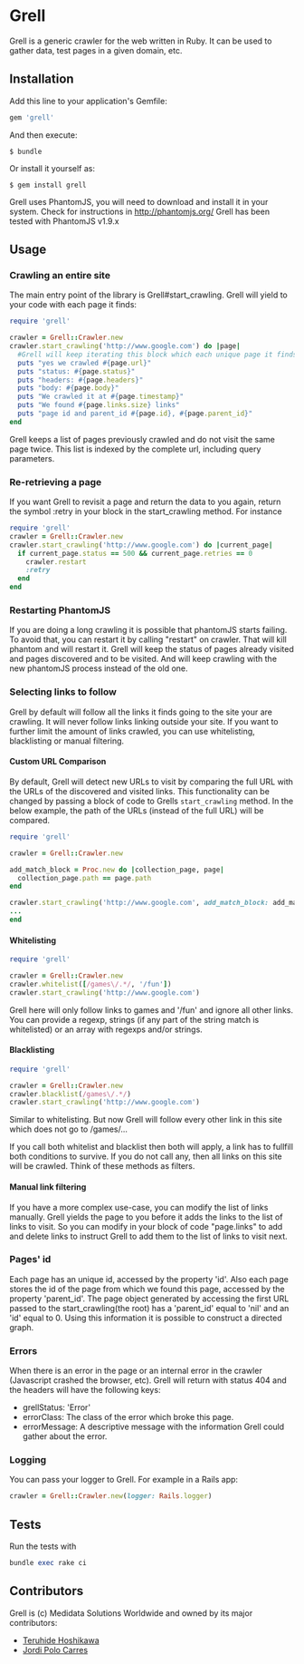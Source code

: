 # Grell

Grell is a generic crawler for the web written in Ruby.
It can be used to gather data, test pages in a given domain, etc.

## Installation

Add this line to your application's Gemfile:

```ruby
gem 'grell'
```

And then execute:

    $ bundle

Or install it yourself as:

    $ gem install grell

Grell uses PhantomJS, you will need to download and install it in your
system. Check for instructions in http://phantomjs.org/
Grell has been tested with PhantomJS v1.9.x

## Usage


### Crawling an entire site

The main entry point of the library is Grell#start_crawling.
Grell will yield to your code with each page it finds:

```ruby
require 'grell'

crawler = Grell::Crawler.new
crawler.start_crawling('http://www.google.com') do |page|
  #Grell will keep iterating this block which each unique page it finds
  puts "yes we crawled #{page.url}"
  puts "status: #{page.status}"
  puts "headers: #{page.headers}"
  puts "body: #{page.body}"
  puts "We crawled it at #{page.timestamp}"
  puts "We found #{page.links.size} links"
  puts "page id and parent_id #{page.id}, #{page.parent_id}"
end

```

Grell keeps a list of pages previously crawled and do not visit the same page twice.
This list is indexed by the complete url, including query parameters.

### Re-retrieving a page
If you want Grell to revisit a page and return the data to you again,
return the symbol :retry in your block in the start_crawling method.
For instance
```ruby
require 'grell'
crawler = Grell::Crawler.new
crawler.start_crawling('http://www.google.com') do |current_page|
  if current_page.status == 500 && current_page.retries == 0
    crawler.restart
    :retry
  end
end
```

### Restarting PhantomJS
If you are doing a long crawling it is possible that phantomJS starts failing.
To avoid that, you can restart it by calling "restart" on crawler.
That will kill phantom and will restart it. Grell will keep the status of
pages already visited and pages discovered and to be visited. And will keep crawling
with the new phantomJS process instead of the old one.

### Selecting links to follow

Grell by default will follow all the links it finds going to the site
your are crawling. It will never follow links linking outside your site.
If you want to further limit the amount of links crawled, you can use
whitelisting, blacklisting or manual filtering.

#### Custom URL Comparison
By default, Grell will detect new URLs to visit by comparing the full URL
with the URLs of the discovered and visited links. This functionality can
be changed by passing a block of code to Grells `start_crawling` method.
In the below example, the path of the URLs (instead of the full URL) will
be compared.

```ruby
require 'grell'

crawler = Grell::Crawler.new

add_match_block = Proc.new do |collection_page, page|
  collection_page.path == page.path
end

crawler.start_crawling('http://www.google.com', add_match_block: add_match_block) do |current_page|
...
end
```

#### Whitelisting

```ruby
require 'grell'

crawler = Grell::Crawler.new
crawler.whitelist([/games\/.*/, '/fun'])
crawler.start_crawling('http://www.google.com')
```

Grell here will only follow links to games and '/fun' and ignore all
other links. You can provide a regexp, strings (if any part of the
string match is whitelisted) or an array with regexps and/or strings.

#### Blacklisting

```ruby
require 'grell'

crawler = Grell::Crawler.new
crawler.blacklist(/games\/.*/)
crawler.start_crawling('http://www.google.com')
```

Similar to whitelisting. But now Grell will follow every other link in
this site which does not go to /games/...

If you call both whitelist and blacklist then both will apply, a link
has to fullfill both conditions to survive. If you do not call any, then
all links on this site will be crawled. Think of these methods as
filters.

#### Manual link filtering

If you have a more complex use-case, you can modify the list of links
manually.
Grell yields the page to you before it adds the links to the list of
links to visit. So you can modify in your block of code "page.links" to
add and delete links to instruct Grell to add them to the list of links
to visit next.

### Pages' id

Each page has an unique id, accessed by the property 'id'. Also each page stores the id of the page from which we found this page, accessed by the property 'parent_id'.
The page object generated by accessing the first URL passed to the start_crawling(the root) has a 'parent_id' equal to 'nil' and an 'id' equal to 0.
Using this information it is possible to construct a directed graph.


### Errors
When there is an error in the page or an internal error in the crawler (Javascript crashed the browser, etc). Grell will return with status 404 and the headers will have the following keys:
- grellStatus: 'Error'
- errorClass: The class of the error which broke this page.
- errorMessage: A descriptive message with the information Grell could gather about the error.

### Logging
You can pass your logger to Grell. For example in a Rails app:
```Ruby
crawler = Grell::Crawler.new(logger: Rails.logger)
```

## Tests

Run the tests with
```ruby
bundle exec rake ci
```

## Contributors
Grell is (c) Medidata Solutions Worldwide and owned by its major contributors:
* [Teruhide Hoshikawa](https://github.com/thoshikawa-mdsol)
* [Jordi Polo Carres](https://github.com/jcarres-mdsol)
